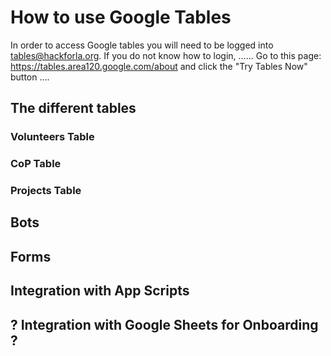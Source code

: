 # How to use Google Tables

In order to access Google tables you will need to be logged into tables@hackforla.org. If you do not know how to login, ......
Go to this page: https://tables.area120.google.com/about and click the "Try Tables Now" button ....

## The different tables

### Volunteers Table

### CoP Table

### Projects Table

## Bots

## Forms

## Integration with App Scripts

## ? Integration with Google Sheets for Onboarding ?
